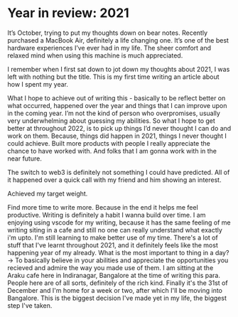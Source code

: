 # Year in review: 2021

It’s October, trying to put my thoughts down on bear notes. Recently purchased a MacBook Air, definitely a life changing one. It’s one of the best hardware experiences I’ve ever had in my life. The sheer comfort and relaxed mind when using this machine is much appreciated.

I remember when I first sat down to jot down my thoughts about 2021, I was left with nothing but the title. This is my first time writing an article about how I spent my year.

What I hope to achieve out of writing this - basically to be reflect better on what occurred, happened over the year and things that I can improve upon in the coming year. I’m not the kind of person who overpromises, usually very underwhelming about guessing my abilities. So what I hope to get better at throughout 2022, is to pick up things I’d never thought I can do and work on them. Because, things did happen in 2021, things I never thought I could achieve. Built more products with people I really appreciate the chance to have worked with. And folks that I am gonna work with in the near future.

The switch to web3 is definitely not something I could have predicted. All of it happened over a quick call with my friend and him showing an interest.

Achieved my target weight.

Find more time to write more. Because in the end it helps me feel productive. Writing is definitely a habit I wanna build over time.
I am enjoying using vscode for my writing, because it has the same feeling of me writing siting in a cafe and still no one can really understand what exactly i'm upto.
I'm still learning to make better use of my time. There's a lot of stuff that I've learnt throughout 2021, and it definitely feels like the most happening year of my already.
What is the most important to thing in a day? -> To basically believe in your abilities and appreciate the opportunities you recieved and admire the way you made use of them.
I am sitting at the Araku cafe here in Indiranagar, Bangalore at the time of writing this para. People here are of all sorts, definitely of the rich kind.
Finally it's the 31st of December and I'm home for a week or two, after which I'll be moving into Bangalore. This is the biggest decision I've made yet in my life, the biggest step I've taken.
